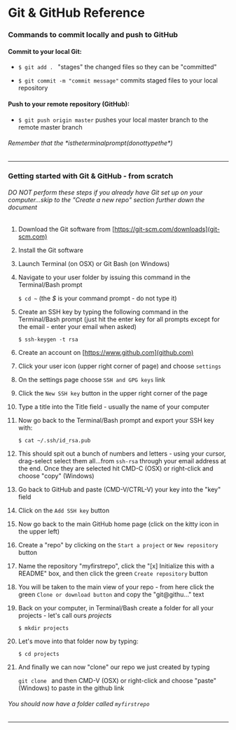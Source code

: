Git & GitHub Reference
================


### Commands to commit locally and push to GitHub


#### Commit to your local Git:

-    `$ git add . `  "stages" the changed files so they can be "committed"

-    `$ git commit -m "commit message"`  commits staged files to your local repository

#### Push to your remote repository (GitHub):

-    `$ git push origin master` pushes your local master branch to the remote master branch

###### Remember that the *$* is the terminal prompt (do not type the *$*)

-----------------

### Getting started with Git & GitHub - from scratch

###### DO NOT perform these steps if you already have Git set up on your computer...skip to the "Create a new repo" section further down the document

1. Download the Git software from [https://git-scm.com/downloads](git-scm.com)
2. Install the Git software
3. Launch Terminal (on OSX) or Git Bash (on Windows)
4. Navigate to your user folder by issuing this command in the Terminal/Bash prompt

    `$ cd ~` (the *$* is your command prompt - do not type it)

5. Create an SSH key by typing the following command in the Terminal/Bash prompt (just hit the enter key for all prompts except for the email - enter your email when asked)

    `$ ssh-keygen -t rsa`

6. Create an account on [https://www.github.com](github.com)
7. Click your user icon (upper right corner of page) and choose `settings`
8. On the settings page choose `SSH and GPG keys` link
9. Click the `New SSH key` button in the upper right corner of the page
10. Type a title into the Title field - usually the name of your computer
11. Now go back to the Terminal/Bash prompt and export your SSH key with:

    `$ cat ~/.ssh/id_rsa.pub`

12. This should spit out a bunch of numbers and letters - using your cursor, drag-select select them all...from `ssh-rsa` through your email address at the end. Once they are selected hit CMD-C (OSX) or right-click and choose "copy" (Windows)
13. Go back to GitHub and paste (CMD-V/CTRL-V) your key into the "key" field
14. Click on the `Add SSH key` button
15. Now go back to the main GitHub home page (click on the kitty icon in the upper left)
16. Create a "repo" by clicking on the `Start a project` or `New repository` button
17. Name the repository "myfirstrepo", click the "[x] Initialize this with a README" box, and then click the green `Create repository` button
18. You will be taken to the main view of your repo - from here click the green `Clone or download button` and copy the "git@githu..." text
19. Back on your computer, in Terminal/Bash create a folder for all your projects - let's call ours *projects*

    `$ mkdir projects`

20. Let's move into that folder now by typing:

    `$ cd projects`

21. And finally we can now "clone" our repo we just created by typing

    `git clone ` and then CMD-V (OSX) or right-click and choose "paste" (Windows) to paste in the github link

###### You should now have a folder called `myfirstrepo`

-------------
